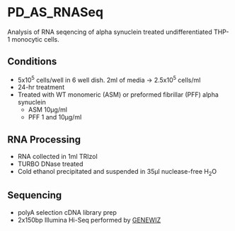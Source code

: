 # PD_AS_RNASeq

Analysis of RNA seqencing of alpha synuclein treated undifferentiated THP-1 monocytic cells.  

## Conditions

- 5x10<sup>5</sup> cells/well in 6 well dish. 2ml of media -> 2.5x10<sup>5</sup> cells/ml
- 24-hr treatment
- Treated with WT monomeric (ASM) or preformed fibrillar (PFF) alpha synuclein
    - ASM 10&mu;g/ml
    - PFF 1 and 10&mu;g/ml

## RNA Processing

- RNA collected in 1ml TRIzol
- TURBO DNase treated
- Cold ethanol precipitated and suspended in 35&mu;l nuclease-free H<sub>2</sub>O

## Sequencing

- polyA selection cDNA library prep
- 2x150bp Illumina Hi-Seq performed by [GENEWIZ](https://www.genewiz.com/)
